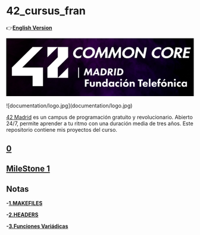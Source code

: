 # 42_cursus_fran
:point_right:**[English Version](README_en.md)**


<div>
<p style = 'text-align:center;'>
<img src=documentation/logo.jpg">
</p>
</div>
![documentation/logo.jpg](documentation/logo.jpg)

[42 Madrid](https://www.42madrid.com/) es un campus de programación gratuito y revolucionario. Abierto 24/7, permite aprender a tu ritmo con una duración media de tres años. Este repositorio contiene mis proyectos del curso.

## [0](0)
## [MileStone 1](milestone_1)

## Notas

**-[1.MAKEFILES](documentation/makefile.md)**

**-[2.HEADERS](documentation/header.md)**

**-[3.Funciones Variádicas](documentation/funciones_variadicas.md)**
